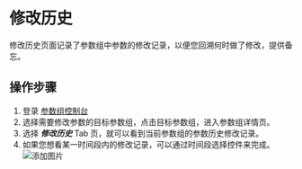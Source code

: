 # 修改历史
修改历史页面记录了参数组中参数的修改记录，以便您回溯何时做了修改，提供备忘。

## 操作步骤
1. 登录 [参数组控制台](待补充)
2. 选择需要修改参数的目标参数组，点击目标参数组，进入参数组详情页。
3. 选择 ***修改历史*** Tab 页，就可以看到当前参数组的参数历史修改记录。
4. 如果您想看某一时间段内的修改记录，可以通过时间段选择控件来完成。
![添加图片](待补充)
